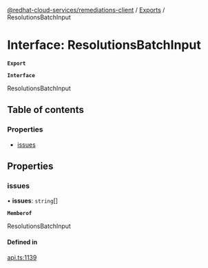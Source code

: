 [@redhat-cloud-services/remediations-client](../README.md) / [Exports](../modules.md) / ResolutionsBatchInput

# Interface: ResolutionsBatchInput

**`Export`**

**`Interface`**

ResolutionsBatchInput

## Table of contents

### Properties

- [issues](ResolutionsBatchInput.md#issues)

## Properties

### issues

• **issues**: `string`[]

**`Memberof`**

ResolutionsBatchInput

#### Defined in

[api.ts:1139](https://github.com/mkholjuraev/javascript-clients/blob/master/packages/remediations/api.ts#L1139)
